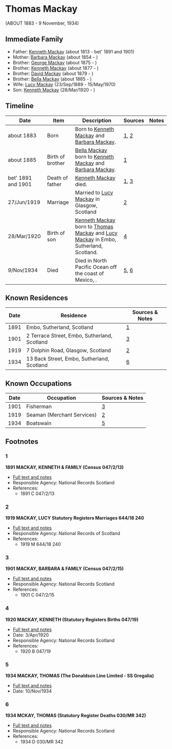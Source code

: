 ﻿---
layout: person
subject_key: i5045152
permalink: /people/i5045152
---

# Thomas Mackay
(ABOUT 1883 - 9 November, 1934)

## Immediate Family

* Father: [Kenneth Mackay](./@43646316@-kenneth-mackay-b1813-d1891~1901.md) (about 1813 - bet' 1891 and 1901)
* Mother: [Barbara Mackay](./@53955929@-barbara-mackay-b1854-d.md) (about 1854 - )
* Brother: [George Mackay](./@46319502@-george-mackay-b1875-d.md) (about 1875 - )
* Brother: [Kenneth Mackay](./@38140776@-kenneth-mackay-b1877-d.md) (about 1877 - )
* Brother: [David Mackay](./@66349958@-david-mackay-b1879-d.md) (about 1879 - )
* Brother: [Bella Mackay](./@54814674@-bella-mackay-b1885-d.md) (about 1885 - )
* Wife: [Lucy Mackay](./@16587624@-lucy-mackay-b1889-9-23-d1970-5-15.md) (23/Sep/1889 - 15/May/1970)
* Son: [Kenneth Mackay](./@52754046@-kenneth-mackay-b1920-3-28-d.md) (28/Mar/1920 - )

## Timeline

Date | Item | Description | Sources | Notes
---|---|---|---|---
about 1883 | Born | Born to [Kenneth Mackay](./@43646316@-kenneth-mackay-b1813-d1891~1901.md) and [Barbara Mackay](./@53955929@-barbara-mackay-b1854-d.md). | [1](#1), [2](#2) | 
about 1885 | Birth of brother | [Bella Mackay](./@54814674@-bella-mackay-b1885-d.md) born to [Kenneth Mackay](./@43646316@-kenneth-mackay-b1813-d1891~1901.md) and [Barbara Mackay](./@53955929@-barbara-mackay-b1854-d.md). | [1](#1) | 
bet' 1891 and 1901 | Death of father | [Kenneth Mackay](./@43646316@-kenneth-mackay-b1813-d1891~1901.md) died. | [1](#1), [3](#3) | 
27/Jun/1919 | Marriage | Married to [Lucy Mackay](./@16587624@-lucy-mackay-b1889-9-23-d1970-5-15.md) in Glasgow, Scotland | [2](#2) | 
28/Mar/1920 | Birth of son | [Kenneth Mackay](./@52754046@-kenneth-mackay-b1920-3-28-d.md) born to [Thomas Mackay](./@5045152@-thomas-mackay-b1883-d1934-11-9.md) and [Lucy Mackay](./@16587624@-lucy-mackay-b1889-9-23-d1970-5-15.md) in Embo, Sutherland, Scotland. | [4](#4) | 
9/Nov/1934 | Died | Died in North Pacific Ocean off the coast of Mexico, . | [5](#5), [6](#6) | 

## Known Residences

Date | Residence | Sources & Notes
---|---|---
1891 | Embo, Sutherland, Scotland | [1](#1)
1901 | 2 Terrace Street, Embo, Sutherland, Scotland | [3](#3)
1919 | 7 Dolphin Road, Glasgow, Scotland | [2](#2)
1934 | 13 Back Street, Embo, Sutherland, Scotland | [6](#6)

## Known Occupations

Date | Occupation | Sources & Notes
---|---|---
1901 | Fisherman | [3](#3)
1919 | Seaman (Merchant Services) | [2](#2)
1934 | Boatswain | [5](#5)

## Footnotes

### 1

**1891 MACKAY, KENNETH & FAMILY (Census 047/2/13)**

* [Full text and notes](../sources/@2993134@-1891-mackay,-kenneth-&-family-census-047-2-13-.md)
* Responsible Agency: National Records Scotland
* References: 
  * 1891 C 047/2/13

### 2

**1919 MACKAY, LUCY Statutory Registers Marriages 644/18 240**

* [Full text and notes](../sources/@28195272@-1919-mackay,-lucy-statutory-registers-marriages-644-18-240.md)
* Responsible Agency: National Records of Scotland
* References: 
  * 1919 M 644/18 240

### 3

**1901 MACKAY, BARBARA & FAMILY (Census 047/2/15)**

* [Full text and notes](../sources/@9213@-1901-mackay,-barbara-&-family-census-047-2-15-.md)
* Responsible Agency: National Records Scotland
* References: 
  * 1901 C 047/2/15

### 4

**1920 MACKAY, KENNETH (Statutory Registers Births 047/19)**

* [Full text and notes](../sources/@37222698@-1920-mackay,-kenneth-statutory-registers-births-047-19-.md)
* Date: 3/Apr/1920
* Responsible Agency: National Records Scotland
* References: 
  * 1920 B 047/19

### 5

**1934 MACKAY, THOMAS (The Donaldson Line Limited - SS Gregalia)**

* [Full text and notes](../sources/@31684368@-1934-mackay,-thomas-the-donaldson-line-limited-ss-gregalia-.md)
* Date: 10/Nov/1934

### 6

**1934 MCKAY, THOMAS (Statutory Register Deaths 030/MR 342)**

* [Full text and notes](../sources/@21891484@-1934-mckay,-thomas-statutory-register-deaths-030-mr-342-.md)
* Responsible Agency: National Records Scotland
* References: 
  * 1934 D 030/MR 342

